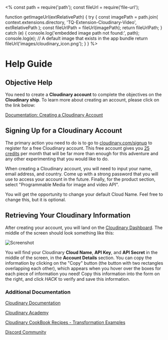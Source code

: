 <%
const path = require('path');
const fileUrl = require('file-url');

function getImageUrl(extRelativePath) {
  try {
    const imagePath = path.join(
      context.extensions.directory,
      'TQ-Extension-Cloudinary-Video',
      extRelativePath
    );
    const fileUrlPath = fileUrl(imagePath);
    return fileUrlPath;
  } catch (e) {
    console.log('embedded image path not found:', path);
    console.log(e);
    // A default image that exists in the app bundle
    return fileUrl('images/cloudinary_icon.png'); 
  }
}
%>

# Help Guide

## Objective Help

You need to create a **Cloudinary account** to complete the objectives on the **Cloudinary ship**. To learn more about creating an account, please click on the link below: 

[Documentation: Creating a Cloudinary Account](https://cloudinary.com/documentation/how_to_integrate_cloudinary#1_create_and_set_up_your_account?utm_source=twilio&utm_medium=event&utm_campaign=cloudinary-twilioquest-2021)

## Signing Up for a Cloudinary Account

The primary action you need to do is to go to [cloudinary.com/signup](https://cloudinary.com/signup) to register for a free Cloudinary account. This free account gives you [25 credits](https://cloudinary.com/blog/understanding_cloudinary_s_transformation_quotas?utm_source=twilio&utm_medium=event&utm_campaign=cloudinary-twilioquest-2021) per month that will be far more than enough for this adventure and any other experimenting that you would like to do.

When creating a Cloudinary account, you will need to input your name, email address, and country. Come up with a strong password that you will use to access your account in the future. Finally, for the product section, select "Programmable Media for image and video API".

You will get the opportunity to change your default Cloud Name. Feel free to change this, but it is optional.

## Retrieving Your Cloudinary Information

After creating your account, you will land on the [Cloudinary Dashboard](https://cloudinary.com/console?utm_source=twilio&utm_medium=event&utm_campaign=cloudinary-twilioquest-2021). The middle of the screen should look something like this:

![Screenshot](<%=getImageUrl('images/objectives/m1_o2_dashboard.png')%>)

You will find your Cloudinary **Cloud Name**, **API Key**, and **API Secret** in the middle of the screen, in the **Account Details** section. You can copy the information by clicking on the "Copy" button (the button with two rectangles overlapping each other), which appears when you hover over the boxes for each piece of information you need! Copy this information into the form on the right, and click _HACK_ to verify and save this information.






 
### Additional Documentation

[Cloudinary Documentation](https://cloudinary.com/documentation?utm_source=twilio&utm_medium=event&utm_campaign=cloudinary-twilioquest-2021)

[Cloudinary Academy](https://training.cloudinary.com?utm_source=twilio&utm_medium=event&utm_campaign=cloudinary-twilioquest-2021)

[Cloudinary CookBook Recipes - Transformation Examples](https://cloudinary.com/cookbook?utm_source=twilio&utm_medium=event&utm_campaign=cloudinary-twilioquest-2021)

[Discord Community](https://discord.gg/CCsubwFbvd)
